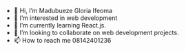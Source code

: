 - 👋 Hi, I’m Madubueze Gloria Ifeoma
- 👀 I’m interested in web development
- 🌱 I’m currently learning React.js.
- 💞️ I’m looking to collaborate on web development projects.
- 📫 How to reach me 08142401236

<!---
Glorypaul-pixel/Glorypaul-pixel is a ✨ special ✨ repository because its `README.md` (this file) appears on your GitHub profile.
You can click the Preview link to take a look at your changes.
--->
